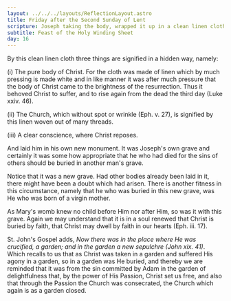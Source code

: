 ```yaml
---
layout: ../../../layouts/ReflectionLayout.astro
title: Friday after the Second Sunday of Lent
scripture: Joseph taking the body, wrapped it up in a clean linen cloth and laid it in his own new monument.-- Matt, xxvii. 59.
subtitle: Feast of the Holy Winding Sheet
day: 16
---
```


By this clean linen cloth three things are signified in a hidden way, namely:

(i) The pure body of Christ. For the cloth was made of linen which by much pressing is made white and in like manner it was after much pressure that the body of Christ came to the brightness of the resurrection. Thus it behoved Christ to suffer, and to rise again from the dead the third day (Luke xxiv. 46).

(ii) The Church, which without spot or wrinkle (Eph. v. 27), is signified by this linen woven out of many threads.

(iii) A clear conscience, where Christ reposes.

And laid him in his own new monument. It was Joseph's own grave and certainly it was some how appropriate that he who had died for the sins of others should be buried in another man's grave.

Notice that it was a new grave. Had other bodies already been laid in it, there might have been a doubt which had arisen. There is another fitness in this circumstance, namely that he who was buried in this new grave, was He who was born of a virgin mother.

As Mary's womb knew no child before Him nor after Him, so was it with this grave. Again we may understand that it is in a soul renewed that Christ is buried by faith, that Christ may dwell by faith in our hearts (Eph. iii. 17).

St. John's Gospel adds, _Now there was in the place where He was crucified, a garden; and in the garden a new sepulchre (John xix. 41)_. Which recalls to us that as Christ was taken in a garden and suffered His agony in a garden, so in a garden was He buried, and thereby we are reminded that it was from the sin committed by Adam in the garden of delightfulness that, by the power of His Passion, Christ set us free, and also that through the Passion the Church was consecrated, the Church which again is as a garden closed.
